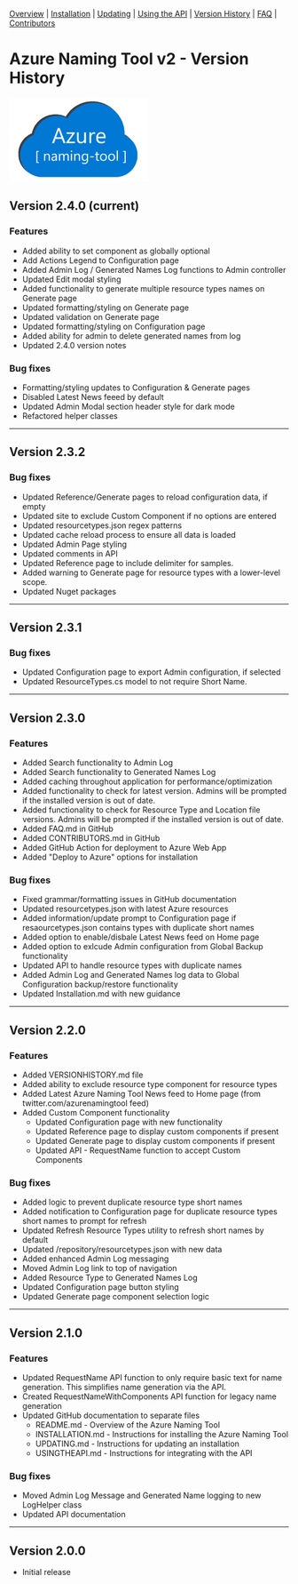 ﻿[Overview](./) | [Installation](INSTALLATION.md) | [Updating](UPDATING.md) | [Using the API](USINGTHEAPI.md) | [Version History](VERSIONHISTORY.md) | [FAQ](FAQ.md) | [Contributors](CONTRIBUTORS.md)

# Azure Naming Tool v2 - Version History

<img src="./wwwroot/images/AzureNamingToolLogo.png?raw=true" alt="Azure Naming Tool" title="Azure Naming Tool" height="150"/>

## Version 2.4.0 (current)
### Features
- Added ability to set component as globally optional
- Add Actions Legend to Configuration page
- Added Admin Log / Generated Names Log functions to Admin controller
- Updated Edit modal styling
- Added functionality to generate multiple resource types names on Generate page
- Updated formatting/styling on Generate page
- Updated validation on Generate page
- Updated formatting/styling on Configuration page
- Added ability for admin to delete generated names from log
- Updated 2.4.0 version notes

### Bug fixes
- Formatting/styling updates to Configuration & Generate pages
- Disabled Latest News feeed by default
- Updated Admin Modal section header style for dark mode
- Refactored helper classes 

***

## Version 2.3.2

### Bug fixes
- Updated Reference/Generate pages to reload configuration data, if empty
- Updated site to exclude Custom Component if no options are entered
- Updated resourcetypes.json regex patterns
- Updated cache reload process to ensure all data is loaded
- Updated Admin Page styling
- Updated comments in API
- Updated Reference page to include delimiter for samples.
- Added warning to Generate page for resource types with a lower-level scope.
- Updated Nuget packages

***

## Version 2.3.1

### Bug fixes
- Updated Configuration page to export Admin configuration, if selected
- Updated ResourceTypes.cs model to not require Short Name.

***

## Version 2.3.0
### Features
- Added Search functionality to Admin Log
- Added Search functionality to Generated Names Log
- Added caching throughout application for performance/optimization
- Added functionality to check for latest version. Admins will be prompted if the installed version is out of date.
- Added functionality to check for Resource Type and Location file versions. Admins will be prompted if the installed version is out of date.
- Added FAQ.md in GitHub
- Added CONTRIBUTORS.md in GitHub
- Added GitHub Action for deployment to Azure Web App
- Added "Deploy to Azure" options for installation

### Bug fixes
- Fixed grammar/formatting issues in GitHub documentation
- Updated resourcetypes.json with latest Azure resources
- Added information/update prompt to Configuration page if resaourcetypes.json contains types with duplicate short names
- Added option to enable/disbale Latest News feed on Home page
- Added option to exlcude Admin configuration from Global Backup functionality
- Updated API to handle resource types with duplicate names
- Added Admin Log and Generated Names log data to Global Configuration backup/restore functionality
- Updated Installation.md with new guidance

***

## Version 2.2.0
### Features
- Added VERSIONHISTORY.md file
- Added ability to exclude resource type component for resource types
- Added Latest Azure Naming Tool News feed to Home page (from twitter.com/azurenamingtool feed)
- Added Custom Component functionality
	- Updated Configuration page with new functionality
	- Updated Reference page to display custom components if present
	- Updated Generate page to display custom components if present
	- Updated API - RequestName function to accept Custom Components

### Bug fixes
- Added logic to prevent duplicate resource type short names
- Added notification to Configuration page for duplicate resource types short names to prompt for refresh
- Updated Refresh Resource Types utility to refresh short names by default
- Updated /repository/resourcetypes.json with new data
- Added enhanced Admin Log messaging
- Moved Admin Log link to top of navigation
- Added Resource Type to Generated Names Log
- Updated Configuration page button styling
- Updated Generate page component selection logic

***

## Version 2.1.0
### Features
- Updated RequestName API function to only require basic text for name generation. This simplifies name generation via the API.
- Created RequestNameWithComponents API function for legacy name generation
- Updated GitHub documentation to separate files
	- README.md - Overview of the Azure Naming Tool
	- INSTALLATION.md - Instructions for installing the Azure Naming Tool
	- UPDATING.md - Instructions for updating an installation
	- USINGTHEAPI.md - Instructions for integrating with the API

### Bug fixes
- Moved Admin Log Message and Generated Name logging to new LogHelper class
- Updated API documentation

***

## Version 2.0.0
- Initial release
